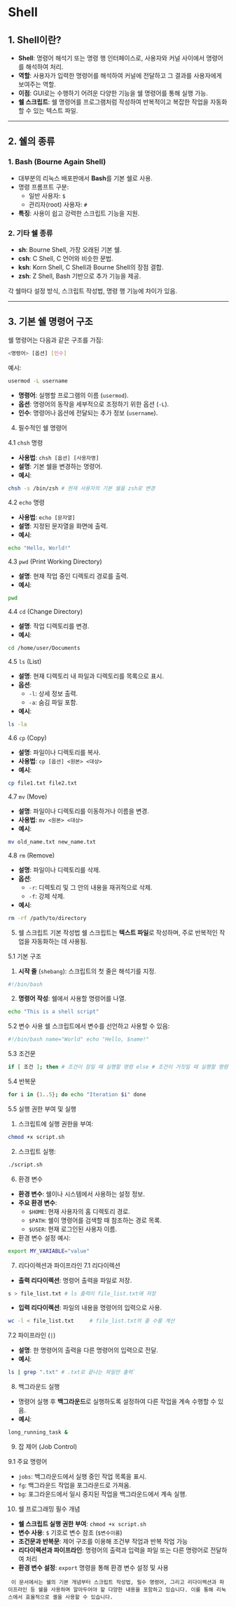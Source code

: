 # Shell

## 1. Shell이란?
- **Shell**: 명령어 해석기 또는 명령 행 인터페이스로, 사용자와 커널 사이에서 명령어를 해석하여 처리.
- **역할**: 사용자가 입력한 명령어를 해석하여 커널에 전달하고 그 결과를 사용자에게 보여주는 역할.
- **이점**: GUI로는 수행하기 어려운 다양한 기능을 쉘 명령어를 통해 실행 가능.
- **쉘 스크립트**: 쉘 명령어를 프로그램처럼 작성하여 반복적이고 복잡한 작업을 자동화할 수 있는 텍스트 파일.

---

## 2. 쉘의 종류
### 1. Bash (Bourne Again Shell)
- 대부분의 리눅스 배포판에서 **Bash**를 기본 쉘로 사용.
- 명령 프롬프트 구분:
  - 일반 사용자: `$`
  - 관리자(root) 사용자: `#`
- **특징**: 사용이 쉽고 강력한 스크립트 기능을 지원.

### 2. 기타 쉘 종류
- **sh**: Bourne Shell, 가장 오래된 기본 쉘.
- **csh**: C Shell, C 언어와 비슷한 문법.
- **ksh**: Korn Shell, C Shell과 Bourne Shell의 장점 결합.
- **zsh**: Z Shell, Bash 기반으로 추가 기능을 제공.

각 쉘마다 설정 방식, 스크립트 작성법, 명령 행 기능에 차이가 있음.

---

## 3. 기본 쉘 명령어 구조

쉘 명령어는 다음과 같은 구조를 가짐:
```bash
<명령어> [옵션] [인수]
```

예시:

```bash
usermod -L username
```
* **명령어**: 실행할 프로그램의 이름 (`usermod`).
* **옵션**: 명령어의 동작을 세부적으로 조정하기 위한 옵션 (`-L`).
* **인수**: 명령어나 옵션에 전달되는 추가 정보 (`username`).
4. 필수적인 쉘 명령어

4.1 `chsh` 명령
* **사용법**: `chsh [옵션] [사용자명]`
* **설명**: 기본 쉘을 변경하는 명령어.
* **예시**:

```bash
chsh -s /bin/zsh # 현재 사용자의 기본 쉘을 zsh로 변경
```

4.2 `echo` 명령
* **사용법**: `echo [문자열]`
* **설명**: 지정된 문자열을 화면에 출력.
* **예시**:

```bash
echo "Hello, World!"
```

4.3 `pwd` (Print Working Directory)
* **설명**: 현재 작업 중인 디렉토리 경로를 출력.
* **예시**:

```bash
pwd
```
4.4 `cd` (Change Directory)
* **설명**: 작업 디렉토리를 변경.
* **예시**:

```bash
cd /home/user/Documents
```

4.5 `ls` (List)
* **설명**: 현재 디렉토리 내 파일과 디렉토리를 목록으로 표시.
* **옵션**:
   * `-l`: 상세 정보 출력.
   * `-a`: 숨김 파일 포함.
* **예시**:

```bash
ls -la
```

4.6 `cp` (Copy)
* **설명**: 파일이나 디렉토리를 복사.
* **사용법**: `cp [옵션] <원본> <대상>`
* **예시**:

```bash
cp file1.txt file2.txt
```

4.7 `mv` (Move)
* **설명**: 파일이나 디렉토리를 이동하거나 이름을 변경.
* **사용법**: `mv <원본> <대상>`
* **예시**:

```bash
mv old_name.txt new_name.txt
```

4.8 `rm` (Remove)
* **설명**: 파일이나 디렉토리를 삭제.
* **옵션**:
   * `-r`: 디렉토리 및 그 안의 내용을 재귀적으로 삭제.
   * `-f`: 강제 삭제.
* **예시**:

```bash
rm -rf /path/to/directory
```

5. 쉘 스크립트 기본 작성법
쉘 스크립트는 **텍스트 파일**로 작성하며, 주로 반복적인 작업을 자동화하는 데 사용됨.

5.1 기본 구조
1. **시작 줄** (`shebang`): 스크립트의 첫 줄은 해석기를 지정.

```bash
#!/bin/bash
```

2. **명령어 작성**: 쉘에서 사용할 명령어를 나열.

```bash
echo "This is a shell script"
```

5.2 변수 사용
쉘 스크립트에서 변수를 선언하고 사용할 수 있음:

```bash
#!/bin/bash name="World" echo "Hello, $name!"
```


5.3 조건문

```bash
if [ 조건 ]; then # 조건이 참일 때 실행할 명령 else # 조건이 거짓일 때 실행할 명령 fi
```

5.4 반복문

```bash
for i in {1..5}; do echo "Iteration $i" done
```



5.5 실행 권한 부여 및 실행
1. 스크립트에 실행 권한을 부여:

```bash
chmod +x script.sh
```

2. 스크립트 실행:

```bash
./script.sh
```


6. 환경 변수
* **환경 변수**: 쉘이나 시스템에서 사용하는 설정 정보.
* **주요 환경 변수**:
   * `$HOME`: 현재 사용자의 홈 디렉토리 경로.
   * `$PATH`: 쉘이 명령어를 검색할 때 참조하는 경로 목록.
   * `$USER`: 현재 로그인된 사용자 이름.
* 환경 변수 설정 예시:

```bash
export MY_VARIABLE="value"
```
7. 리다이렉션과 파이프라인
7.1 리다이렉션
* **출력 리다이렉션**: 명령어 출력을 파일로 저장.

```bash
s > file_list.txt # ls 출력이 file_list.txt에 저장
```
* **입력 리다이렉션**: 파일의 내용을 명령어의 입력으로 사용.

```bash
wc -l < file_list.txt     # file_list.txt의 줄 수를 계산
```
7.2 파이프라인 (`|`)
* **설명**: 한 명령어의 출력을 다른 명령어의 입력으로 전달.
* **예시**:

```bash
ls | grep ".txt" # .txt로 끝나는 파일만 출력` 
```
8. 백그라운드 실행
* 명령어 실행 후 **백그라운드**로 실행하도록 설정하여 다른 작업을 계속 수행할 수 있음.
* **예시**:

```bash
long_running_task &
```
9. 잡 제어 (Job Control)

9.1 주요 명령어
* `jobs`: 백그라운드에서 실행 중인 작업 목록을 표시.
* `fg`: 백그라운드 작업을 포그라운드로 가져옴.
* `bg`: 포그라운드에서 일시 중지된 작업을 백그라운드에서 계속 실행.
10. 쉘 프로그래밍 필수 개념
* **쉘 스크립트 실행 권한 부여**: `chmod +x script.sh`
* **변수 사용**: `$` 기호로 변수 참조 (`$변수이름`)
* **조건문과 반복문**: 제어 구조를 이용해 조건부 작업과 반복 작업 가능
* **리다이렉션과 파이프라인**: 명령어의 출력과 입력을 파일 또는 다른 명령어로 전달하여 처리
* **환경 변수 설정**: `export` 명령을 통해 환경 변수 설정 및 사용



` 이 문서에서는 쉘의 기본 개념부터 스크립트 작성법, 필수 명령어, 그리고 리다이렉션과 파이프라인 등 쉘을 사용하며 알아두어야 할 다양한 내용을 포함하고 있습니다. 이를 통해 리눅스에서 효율적으로 셸을 사용할 수 있습니다.`
